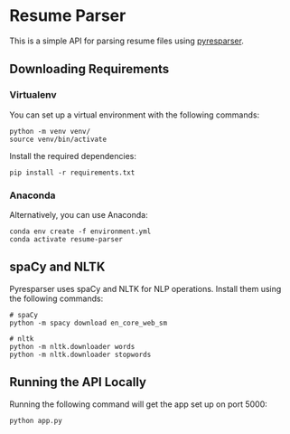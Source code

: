 # Resume Parser
This is a simple API for parsing resume files using [pyresparser](https://github.com/OmkarPathak/pyresparser). 

## Downloading Requirements
### Virtualenv
You can set up a virtual environment with the following commands:
~~~
python -m venv venv/
source venv/bin/activate
~~~
Install the required dependencies:
~~~
pip install -r requirements.txt
~~~
### Anaconda
Alternatively, you can use Anaconda:
~~~
conda env create -f environment.yml
conda activate resume-parser
~~~
## spaCy and NLTK
Pyresparser uses spaCy and NLTK for NLP operations. Install them using the following commands:
~~~
# spaCy
python -m spacy download en_core_web_sm

# nltk
python -m nltk.downloader words
python -m nltk.downloader stopwords
~~~
## Running the API Locally
Running the following command will get the app set up on port 5000:
~~~
python app.py
~~~